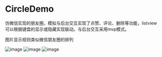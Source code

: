 # CircleDemo
仿微信实现的朋友圈，模拟与后台交互实现了点赞、评论、删除等功能，listview可以根据键盘的显示或隐藏实现联动。与后台交互采用mvp模式。

图片显示规则类似微信朋友圈的排列


![image](https://github.com/Naoki2015/CircleDemo/blob/master/CircleDemo/imgs/1.png)
![image](https://github.com/Naoki2015/CircleDemo/blob/master/CircleDemo/imgs/2.png)
![image](https://github.com/Naoki2015/CircleDemo/blob/master/CircleDemo/imgs/3.png)
